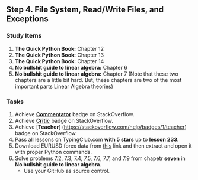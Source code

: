 ## Step 4. File System, Read/Write Files, and Exceptions

### Study Items

  1. **The Quick Python Book:** Chapter 12
  2. **The Quick Python Book:** Chapter 13
  3. **The Quick Python Book:** Chapter 14
  4. **No bullshit guide to linear algebra:** Chapter 6
  5. **No bullshit guide to linear algebra:** Chapter 7 (Note that these two chapters are a little bit hard. But, these chapters are two of the most important parts Linear Algebra theories)
  
  
### Tasks

 1. Achieve [**Commentator**](https://stackoverflow.com/help/badges/31/commentator) badge on StackOverflow.
 2. Achieve [**Critic**](https://stackoverflow.com/help/badges/7/critic) badge on StackOverflow.
 3. Achieve [**Teacher**] (https://stackoverflow.com/help/badges/1/teacher) badge on StackOverflow.
 4. Pass all lessons on TypingClub.com **with 5 stars** up to **lesson 233**.
 5. Download EURUSD forex data from [this](https://www.histdata.com/download-free-forex-historical-data/?/excel/1-minute-bar-quotes/eurusd/2018) link and then extract and open it with proper Python commands.
 6. Solve problems 7.2, 7.3, 7.4, 7.5, 7.6, 7.7, and 7.9 from chapetr **seven** in **No bullshit guide to linear algebra**.
    - Use your GitHub as source control.   
